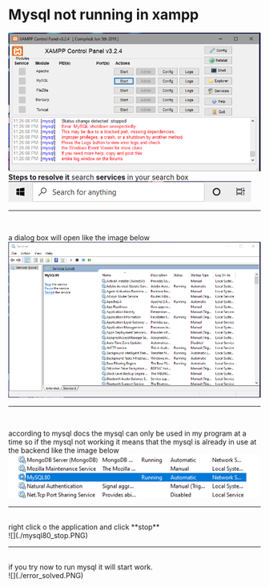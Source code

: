 # Mysql not running in xampp

![](./mysql_not_working.PNG)
<br>
**Steps to resolve it**
search **services** in your search box<br>
![](./search_services.PNG)
<hr>
<br>

a dialog box will open like the image below
![](./services.PNG)
<hr>
<br>

according to mysql docs the mysql can only be used in my program at a time so  if the mysql not working it means that the mysql is already in use at the backend like the image below<br>
![](./mysql_already_running.PNG)
<hr>

<br>
right click o the application and click **stop**<br>
![](./mysql80_stop.PNG)
<hr>

<br>
if you try now to run mysql it will start work.<br>
![](./error_solved.PNG)
